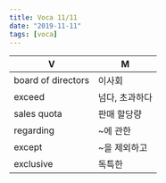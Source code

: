 ```yaml
---
title: Voca 11/11
date: "2019-11-11"
tags: [voca]
---
```


V|M
-|-
board of directors|이사회
exceed|넘다, 초과하다
sales quota|판매 할당량
regarding|~에 관한
except|~을 제외하고
exclusive|독특한